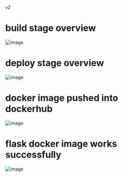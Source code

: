 v2
# build stage overview
![image](https://github.com/user-attachments/assets/f6a161a2-08de-47df-92e9-fe9fa12ad441)

# deploy stage overview
![image](https://github.com/user-attachments/assets/2eb73fc9-7a7d-4565-8e66-b5883bce47ce)

# docker image pushed into dockerhub
![image](https://github.com/user-attachments/assets/1099fb42-0f3f-4c7b-bd74-5aa43aebd1b1)

# flask docker image works successfully
![image](https://github.com/user-attachments/assets/1c814de9-0980-4b87-a045-34c0e0e2cf6a)

